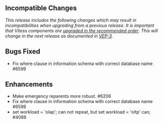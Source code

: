 ## Incompatible Changes

*This release includes the following changes which may result in incompatibilities when upgrading from a previous release*. 
*It is important that Vitess components are* _[upgraded in the recommended order](https://vitess.io/docs/user-guides/upgrading/#upgrade-order)_. 
*This will change in the next release as documented in* *[VEP-3](https://github.com/vitessio/enhancements/blob/master/veps/vep-3.md).*

## Bugs Fixed
* Fix where clause in information schema with correct database name #6599

## Enhancements 
* Make emergency reparents more robust. #6206
* Fix where clause in information schema with correct database name #6599
* set workload = 'olap'; can not repeat, but set workload = 'oltp' can; #4086
